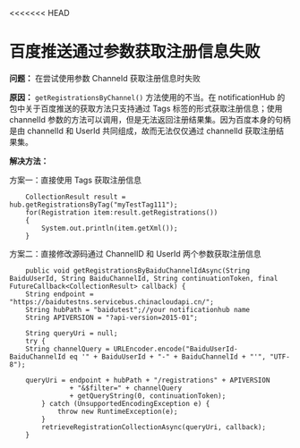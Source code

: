<<<<<<< HEAD
<properties
	pageTitle="百度推送通过获取注册信息失败"
	description="介绍如何解决百度推送过程中的注册问题。"
	services="notification-hub"
	documentationCenter=""
	authors=""
	manager=""
	editor=""
	tags="通知中心,百度推送,注册信息"/>

<tags
	ms.service="notification-hub"
	ms.date="10/126/2016"
	wacn.date="10/126/2016"/>


# 百度推送通过参数获取注册信息失败 #


**问题：** 在尝试使用参数 ChanneId 获取注册信息时失败

**原因：** `getRegistrationsByChannel()` 方法使用的不当。在 notificationHub 的包中关于百度推送的获取方法只支持通过 Tags 标签的形式获取注册信息；使用 channelId 参数的方法可以调用，但是无法返回注册结果集。因为百度本身的句柄是由 channelId 和 UserId 共同组成，故而无法仅仅通过 channelId 获取注册结果集。

**解决方法：**

方案一：直接使用 Tags 获取注册信息

		CollectionResult result = hub.getRegistrationsByTag("myTestTag111");
		for(Registration item:result.getRegistrations())
		{
		    System.out.println(item.getXml());
		}

方案二：直接修改源码通过 ChannelID 和 UserId 两个参数获取注册信息

		public void getRegistrationsByBaiduChannelIdAsync(String BaiduUserId, String BaiduChannelId, String continuationToken, final FutureCallback<CollectionResult> callback) {
		String endpoint = "https://baidutestns.servicebus.chinacloudapi.cn/";
		String hubPath = "baidutest";//your notificationhub name
		String APIVERSION = "?api-version=2015-01";
		
		String queryUri = null;
		try {
		String channelQuery = URLEncoder.encode("BaiduUserId-BaiduChannelId eq '" + BaiduUserId + "-" + BaiduChannelId + "'", "UTF-8");
		
		queryUri = endpoint + hubPath + "/registrations" + APIVERSION
		           + "&$filter=" + channelQuery
		           + getQueryString(0, continuationToken);
			} catch (UnsupportedEncodingException e) {
				throw new RuntimeException(e);
			}
			retrieveRegistrationCollectionAsync(queryUri, callback);
		}

